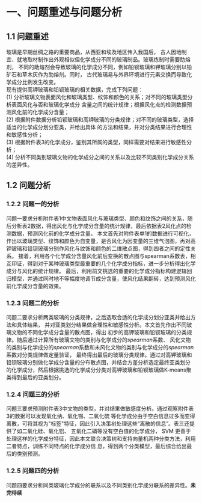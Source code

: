 # 一、问题重述与问题分析
## 1.1 问题重述
玻璃是早期丝绸之路的重要商品，从西亚和埃及地区传入我国后，
古人因地制宜、就地取材制作出外观相似但化学成分不同的玻璃制品。玻璃炼制时需要助熔剂，
不同的助熔剂会导致玻璃的化学成分不同，例如铅钡玻璃和钾玻璃分别以铅矿石和草木灰作为助熔剂。同时，
古代玻璃易与外界环境进行元素交换而导致化学成分比例发生改变。<br />
现有提供高钾玻璃和铅钡玻璃的相关数据，完成下列问题：<br />
(1) 分析玻璃文物表面风化和玻璃类型、纹饰和颜色的关系；对不同的玻璃类型分析表面风化与否和玻璃化学成分
含量之间的统计规律；根据风化点的检测数据预测风化前的化学成分含量；<br />
(2) 根据附件数据分析铅钡玻璃和高钾玻璃的分类规律；对不同的玻璃类型，选择适当的化学成分划分亚类，并给出具体
的方法和结果，并对分类结果进行合理性和敏感性分析；<br />
(3) 根据附件表3的化学成分，鉴别其所属的类型，同样需要对结果进行敏感性分析；<br />
(4) 分析不同类别玻璃文物的化学成分之间的关系以及比较不同类别化学成分关系的差异性。<br />
## 1.2 问题分析

### 1.2.2 问题一的分析
问题一要求分析附件表1中文物表面风化与玻璃类型、颜色和纹饰之间的关系，随后分析表2数据，得出风化与化学成分含量的统计规律，最后依据表2风化点的检测数据，预测风化前的化学成分含量。
本文首先对附件表单1的数据进行可视化，作出以玻璃类型、纹饰和颜色为自变量，是否风化为因变量的三维气泡图，再对高钾玻璃和铅钡玻璃分别作风化与纹饰和颜色的二维散点图，得到四者之间的定性关系。
接着，利用各个化学成分含量风化前后变换的散点图与spearman系数表，相互印证，得到对于某种玻璃类型最重要的几个化学成分指标，进一步分析得出化学成分与风化的统计规律。
最后，利用前文挑选的重要的化学成分指标构建逻辑回归模型，并通过同时地不等幅度地调节成分含量，使风化结果翻转，达到预测风化前化学成分含量的效果。


### 1.2.3 问题二的分析
问题二要求分析两类玻璃的分类规律，之后选取合适的化学成分划分亚类并给出方法和具体结果，
并对亚类划分结果做合理性和敏感性分析。本文首先作出不同玻璃文物的不同化学成分含量的散点图，得出
初步的高钾玻璃和铅钡玻璃的分类规律。随后通过计算所有玻璃文物的类别与化学成分的$spearman$系数、
风化文物的类别与化学成分的$spearman$系数和未风化文物的类别与化学成分的$spearman$系数对分类规律做定量验证，
最终得出最后的玻璃分类规律。通过对高钾玻璃和铅钡玻璃分别做化学成分含量的分布散点图，并结合方差分析选定最终亚类划分
的化学成分，然后根据挑选的化学成分分类对高钾玻璃和铅钡玻璃做K-means聚类得到最后的亚类划分。
### 1.2.4 问题三的分析
问题三要求预测附件表3中文物的类型，并对结果做敏感度分析。通过观察附件表3的数据可以发现氧化纳、氧化锡、二氧化硫
等化学成分由于空白信息过多而变得离散，可将其视为"标签"特征，因此引入决策树处理这些“离散的信息”。表三还提供了如二氧化硅、氧化铝、
五氧化二磷等没有空白值的化学成分， SVM 更善于处理这样的化学成分特征，因此本文联合决策树和支持向量机两种分类方法，利用二者特点，训练不同特点的化学成分信
息，得到两个分类模型，最后综合给出最后的类别预测。

### 1.2.5 问题四的分析
问题四要求分析同类玻璃化学成分的联系以及不同类别化学成分联系的差异性。**未完待续**

